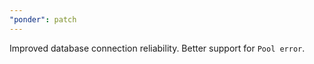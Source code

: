 ```yaml
---
"ponder": patch
---
```


Improved database connection reliability. Better support for `Pool error`.

